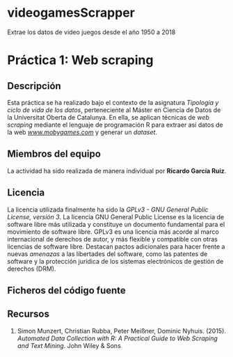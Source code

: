 # videogamesScrapper
Extrae los datos de video juegos desde el año 1950 a 2018

# Práctica 1: Web scraping

## Descripción

Esta práctica se ha realizado bajo el contexto de la asignatura _Tipología y ciclo de vida de los datos_, perteneciente al Máster en Ciencia de Datos de la Universitat Oberta de Catalunya. En ella, se aplican técnicas de _web scraping_ mediante el lenguaje de programación R para extraer así datos de la web _www.mobygames.com_ y generar un _dataset_.

## Miembros del equipo

La actividad ha sido realizada de manera individual por **Ricardo García Ruiz**.

## Licencia

La licencia utilizada finalmente ha sido la _GPLv3 - GNU General Public License, versión 3_.
La licencia GNU General Public License es la licencia de software libre más utilizada y constituye un documento fundamental para el movimiento de software libre.
GPLv3 es una licencia más acorde al marco internacional de derechos de autor, y más flexible y compatible con otras licencias de software libre.  Destacan pactos adicionales para hacer frente a nuevas _amenazas_ a las libertades del software, como las patentes de software y
la protección jurídica de los sistemas electrónicos de gestión de derechos (DRM). 

## Ficheros del código fuente



## Recursos

1. Simon Munzert, Christian Rubba, Peter Meißner, Dominic Nyhuis. (2015). _Automated Data Collection with R: A Practical Guide to Web Scraping and Text Mining._ John Wiley & Sons
